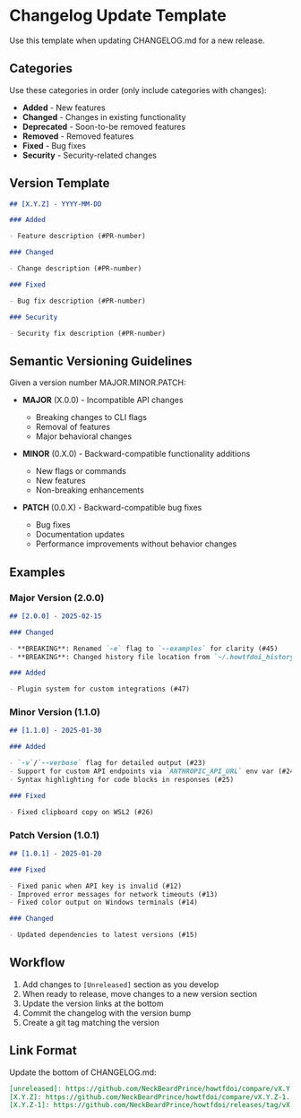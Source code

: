 # Changelog Update Template

Use this template when updating CHANGELOG.md for a new release.

## Categories

Use these categories in order (only include categories with changes):

- **Added** - New features
- **Changed** - Changes in existing functionality
- **Deprecated** - Soon-to-be removed features
- **Removed** - Removed features
- **Fixed** - Bug fixes
- **Security** - Security-related changes

## Version Template

```markdown
## [X.Y.Z] - YYYY-MM-DD

### Added

- Feature description (#PR-number)

### Changed

- Change description (#PR-number)

### Fixed

- Bug fix description (#PR-number)

### Security

- Security fix description (#PR-number)
```

## Semantic Versioning Guidelines

Given a version number MAJOR.MINOR.PATCH:

- **MAJOR** (X.0.0) - Incompatible API changes
  - Breaking changes to CLI flags
  - Removal of features
  - Major behavioral changes

- **MINOR** (0.X.0) - Backward-compatible functionality additions
  - New flags or commands
  - New features
  - Non-breaking enhancements

- **PATCH** (0.0.X) - Backward-compatible bug fixes
  - Bug fixes
  - Documentation updates
  - Performance improvements without behavior changes

## Examples

### Major Version (2.0.0)

```markdown
## [2.0.0] - 2025-02-15

### Changed

- **BREAKING**: Renamed `-e` flag to `--examples` for clarity (#45)
- **BREAKING**: Changed history file location from `~/.howtfdoi_history` to `~/.config/howtfdoi/history` (#46)

### Added

- Plugin system for custom integrations (#47)
```

### Minor Version (1.1.0)

```markdown
## [1.1.0] - 2025-01-30

### Added

- `-v`/`--verbose` flag for detailed output (#23)
- Support for custom API endpoints via `ANTHROPIC_API_URL` env var (#24)
- Syntax highlighting for code blocks in responses (#25)

### Fixed

- Fixed clipboard copy on WSL2 (#26)
```

### Patch Version (1.0.1)

```markdown
## [1.0.1] - 2025-01-20

### Fixed

- Fixed panic when API key is invalid (#12)
- Improved error messages for network timeouts (#13)
- Fixed color output on Windows terminals (#14)

### Changed

- Updated dependencies to latest versions (#15)
```

## Workflow

1. Add changes to `[Unreleased]` section as you develop
2. When ready to release, move changes to a new version section
3. Update the version links at the bottom
4. Commit the changelog with the version bump
5. Create a git tag matching the version

## Link Format

Update the bottom of CHANGELOG.md:

```markdown
[unreleased]: https://github.com/NeckBeardPrince/howtfdoi/compare/vX.Y.Z...HEAD
[X.Y.Z]: https://github.com/NeckBeardPrince/howtfdoi/compare/vX.Y.Z-1...vX.Y.Z
[X.Y.Z-1]: https://github.com/NeckBeardPrince/howtfdoi/releases/tag/vX.Y.Z-1
```
